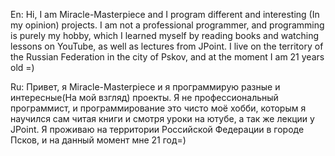 En:  Hi, I am Miracle-Masterpiece and I program different and interesting (In my opinion) projects. 
     I am not a professional programmer, and programming is purely my hobby, which I learned myself by reading books and watching lessons on YouTube, as well as lectures from JPoint.
     I live on the territory of the Russian Federation in the city of Pskov, and at the moment I am 21 years old =)

Ru:  Привет, я Miracle-Masterpiece и я программирую разные и интересные(На мой взгляд) проекты. 
     Я не профессиональный программист, и программирование это чисто моё хобби, которым я научился сам читая книги и смотря уроки на ютубе, а так же лекции у JPoint.
     Я проживаю на территории Российской Федерации в городе Псков, и на данный момент мне 21 год=)

